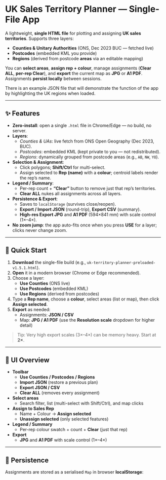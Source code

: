 # UK Sales Territory Planner — Single-File App

A lightweight, **single HTML file** for plotting and assigning **UK sales territories**. Supports three layers:

- **Counties & Unitary Authorities** (ONS, Dec 2023 BUC — fetched live)
- **Postcodes** (embedded KML you provide)
- **Regions** (derived from postcode **areas** via an editable mapping)

You can **select areas**, **assign rep + colour**, manage assignments (**Clear ALL**, **per-rep Clear**), and **export** the current map as **JPG** or **A1 PDF**. Assignments **persist locally** between sessions.

There is an example JSON file that will demonstrate the function of the app by highlighting the UK regions when loaded.  

---

## ✨ Features

- **Zero-install**: open a single `.html` file in Chrome/Edge — no build, no server.
- **Layers**:
  - *Counties & UAs*: live fetch from ONS Open Geography (Dec 2023, BUC).
  - *Postcodes*: embedded KML (kept private to you — not redistributed).
  - *Regions*: dynamically grouped from postcode areas (e.g., `AB`, `NW`, `YO`).
- **Selection & Assignment**:
  - Click polygons; **Shift/Ctrl** for multi-select.
  - Assign selected to **Rep (name)** with a **colour**; centroid labels render the rep’s name.
- **Legend / Summary**:
  - Per-rep count + **“Clear”** button to remove just that rep’s territories.
  - **Clear ALL** nukes all assignments across all layers.
- **Persistence & Export**:
  - Saves to `localStorage` (survives close/reopen).
  - **Export / Import JSON** (round-trip), **Export CSV** (summary).
  - **High-res Export JPG** and **A1 PDF** (594×841 mm) with scale control (1×–4×).
- **No zoom jump**: the app auto-fits once when you press **USE** for a layer; clicks never change zoom.

---

## 🚀 Quick Start

1. **Download** the single-file build (e.g., `uk-territory-planner-preloaded-v1.5.1.html`).
2. **Open** it in a modern browser (Chrome or Edge recommended).
3. Choose a layer:
   - **Use Counties** (ONS live)
   - **Use Postcodes** (embedded KML)
   - **Use Regions** (derived from postcodes)
4. Type a **Rep name**, choose a **colour**, select areas (list or map), then click **Assign selected**.
5. **Export** as needed:
   - Assignments: **JSON / CSV**
   - Map: **JPG / A1 PDF** (use the **Resolution scale** dropdown for higher detail)

> Tip: Very high export scales (3×–4×) can be memory heavy. Start at **2×**.

---

## 🧭 UI Overview

- **Toolbar**
  - **Use Counties / Postcodes / Regions**
  - **Import JSON** (restore a previous plan)
  - **Export JSON / CSV**
  - **Clear ALL** (removes every assignment)
- **Select areas**
  - Search filter, list (multi-select with Shift/Ctrl), and map clicks
- **Assign to Sales Rep**
  - Name + Colour → **Assign selected**
  - **Unassign selected** (only selected features)
- **Legend / Summary**
  - Per-rep colour swatch + count + **Clear** (just that rep)
- **Export**
  - **JPG** and **A1 PDF** with scale control (1×–4×)

---

## 💾 Persistence

Assignments are stored as a serialised `Map` in browser **localStorage**:

